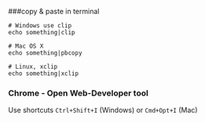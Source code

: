 
###copy & paste in terminal 

```
# Windows use clip
echo something|clip

# Mac OS X
echo something|pbcopy

# Linux, xclip 
echo something|xclip
```

### Chrome - Open Web-Developer tool

Use shortcuts `Ctrl+Shift+I` (Windows) or `Cmd+Opt+I` (Mac)
